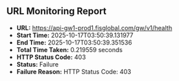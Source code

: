 ## URL Monitoring Report

- **URL:** https://api-gw1-prod1.fisglobal.com/gw/v1/health
- **Start Time:** 2025-10-17T03:50:39.131977
- **End Time:** 2025-10-17T03:50:39.351536
- **Total Time Taken:** 0.219559 seconds
- **HTTP Status Code:** 403
- **Status:** Failure
- **Failure Reason:** HTTP Status Code: 403
